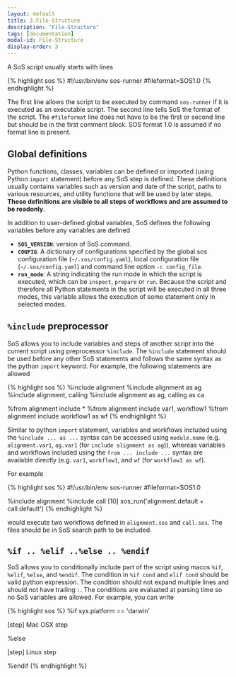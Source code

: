 ```yaml
---
layout: default
title: 3.File-Structure
description: "File-Structure"
tags: [documentation]
modal-id: File-Structure
display-order: 3
---
```


A SoS script usually starts with lines

{% highlight sos %}
#!/usr/bin/env sos-runner
#fileformat=SOS1.0
{% endhighlight %}

The first line allows the script to be executed by command `sos-runner` if it is executed as an executable script. The second line tells SoS the format of the script. The `#fileformat` line does not have to be the first or second line but should be in the first comment block. SOS format 1.0 is assumed if no format line is present.



## Global definitions

Python functions, classes, variables can be defined or imported (using Python `import` statement) before any SoS step is defined. These definitions usually contains variables such as version and date of the script, paths to various resources, and utility functions that will be used by later steps. **These definitions are visible to all steps of workflows and are assumed to be readonly**.

In addition to user-defined global variables, SoS defines the following variables before any variables are defined

* **`SOS_VERSION`**: version of SoS command.
* **`CONFIG`**: A dictionary of configurations specified by the global sos configuration file (`~/.sos/config.yaml`), local configuration file (`~/.sos/config.yaml`) and command line option `-c config_file`. 
* **`run_mode`**: A string indicating the run mode in which the script is executed, which can be `inspect`, `prepare` or `run`. Because the script and therefore all Python statements in the script will be executed in all three modes, this variable allows the execution of some statement only in selected modes.

## `%include` preprocessor

SoS allows you to include variables and steps of another script into the current script using preprocessor `%include`. The `%include` statement should be used before any other SoS statements and follows the same syntax as the python `import` keyword. For example, the following statements are allowed

{% highlight sos %}
%include alignment
%include alignment as ag
%include alignment, calling
%include alignment as ag, calling as ca

%from alignment include *
%from alignment include var1, workflow1
%from alignment include workflow1 as wf
{% endhighlight %}

Similar to python `import` statement, variables and workflows included using the `%include ... as ...` syntax can be accessed using `module.name` (e.g. `alignment.var1`, `ag.var1` (for `include alignment as ag`)), whereas variables and workflows included using the `from ... include ...` syntax are available directly (e.g. `var1`, `workflow1`, and `wf` (for `workflow1 as wf`).

For example

{% highlight sos %}
#!/usr/bin/env sos-runner
#fileformat=SOS1.0

%include alignment
%include call
[10]
sos_run('alignment.default + call.default')
{% endhighlight %}

would execute two workflows defined in `alignment.sos` and `call.sos`. The files should be in SoS search path to be included.

## `%if .. %elif ..%else .. %endif`

SoS allows you to conditionally include part of the script using macos `%if`, `%elif`, `%else`, and `%endif`. The condition in `%if cond` and `elif cond` should be valid python expression. The condition should not expand multiple lines and should not have trailing `:`. The conditions are evaluated at parsing time so no SoS variables are allowed. For example, you can write

{% highlight sos %}
%if sys.platform == 'darwin'

[step]
Mac OSX step

%else

[step]
Linux step

%endif
{% endhighlight %}

